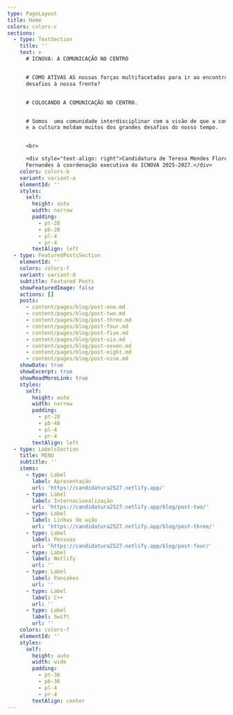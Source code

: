 ```yaml
---
type: PageLayout
title: Home
colors: colors-c
sections:
  - type: TextSection
    title: ''
    text: >
      # ICNOVA: A COMUNICAÇÃO NO CENTRO


      # COMO ATIVAS AS nossas forças multifacetadas para ir ao encontro dos
      desafios à nossa frente?


      # COLOCANDO A COMUNICAÇÃO NO CENTRO.


      # Somos  uma comunidade interdisciplinar com a visão de que a comunicação
      e a cultura moldam muitos dos grandes desafios do nosso tempo.


      <br>

      <div style="text-align: right">Candidatura de Teresa Mendes Flores e Carla
      Fernandes à coordenação executiva do ICNOVA 2025-2027.</div>
    colors: colors-b
    variant: variant-a
    elementId: ''
    styles:
      self:
        height: auto
        width: narrow
        padding:
          - pt-28
          - pb-28
          - pl-4
          - pr-4
        textAlign: left
  - type: FeaturedPostsSection
    elementId: ''
    colors: colors-f
    variant: variant-d
    subtitle: Featured Posts
    showFeaturedImage: false
    actions: []
    posts:
      - content/pages/blog/post-one.md
      - content/pages/blog/post-two.md
      - content/pages/blog/post-three.md
      - content/pages/blog/post-four.md
      - content/pages/blog/post-five.md
      - content/pages/blog/post-six.md
      - content/pages/blog/post-seven.md
      - content/pages/blog/post-eight.md
      - content/pages/blog/post-nine.md
    showDate: true
    showExcerpt: true
    showReadMoreLink: true
    styles:
      self:
        height: auto
        width: narrow
        padding:
          - pt-28
          - pb-48
          - pl-4
          - pr-4
        textAlign: left
  - type: LabelsSection
    title: MENU
    subtitle: ''
    items:
      - type: Label
        label: Apresentação
        url: 'https://candidatura2527.netlify.app/'
      - type: Label
        label: Internacionalização
        url: 'https://candidatura2527.netlify.app/blog/post-two/'
      - type: Label
        label: Linhas de ação
        url: 'https://candidatura2527.netlify.app/blog/post-three/'
      - type: Label
        label: Pessoas
        url: 'https://candidatura2527.netlify.app/blog/post-four/'
      - type: Label
        label: Netlify
        url: ''
      - type: Label
        label: Pancakes
        url: ''
      - type: Label
        label: C++
        url: ''
      - type: Label
        label: Swift
        url: ''
    colors: colors-f
    elementId: ''
    styles:
      self:
        height: auto
        width: wide
        padding:
          - pt-36
          - pb-36
          - pl-4
          - pr-4
        textAlign: center
---
```

